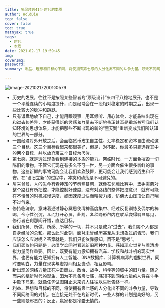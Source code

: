 ```yaml
---
title: 吼呆时刻414-时代的本质
author: HoldDie
top: false
cover: false
toc: true
mathjax: true
tags:
  - 时代
  - 本质
date: 2021-02-17 19:59:45
img:
coverImg:
password:
summary: 利益、理想和目标的不同，将使拥有第七感的人分化出不同的斗争力量，导致不同网络间的对抗。

---
```


![image-20210217200100579](https://cdn.jsdelivr.net/gh/HoldDie/img1/20210217200100.png)

- 历史的发展，往往不是按照某些智者的“顶级设计”来四平八稳地展开，也不是一个平缓连续的小幅度提升，而是经常会在一段相对稳定的时期之后，出现一些比较大的脉冲和跳跃。
- 只有谦卑地放下自己，才能用眼观察、用耳倾听、用心体会，才能品味出现在和过去的差异，才能获得新的灵感和力量去不断地修正甚至是重新书写我们认知环境的思想体系，才能把那些不断出现的新的“黑天鹅”重新变成我们所认知的世界的一部分。
- 一国经济对外开放之后，会面临货币政策自主性、汇率稳定和资本自由流动这三个目标。这三个目标看起来都很美好，但是，对不起，你最多只能选择其中的两个目标，并以放弃第三个目标为代价。
- 第七感，就是透过现象看到连接的本质的能力。网络时代，一方面会摧毁一切陈旧的事物，不管它们现在有多么不可一世，另一方面会催生很多新鲜的事物，这些新鲜的事物可能会让我们欢欣鼓舞，更可能会让我们感到陌生和不安。在“破旧立新”的过程中，冲突和动荡是不可避免的。
- 尼采曾说，人的生命有着特定的节奏和基调，就像在长跑比赛中，选手需要对整个路线有所把控，才能控制好速度。没有对路线的整体把控意识，就有可能在不恰当的时机减慢速度，或因速度过快而精疲力竭，仿佛大山压顶让自己喘不过气来。
- 修持临济宗，意味着通过静心冥思使精神高度集中、经过反复训练及偶尔的棒喝，令心性沉淀，从而打开心扉，此刻，各种隐形的内在联系变得明显易见，修行者在刹那间开悟，直达目标。
- 我们所见、所做、所感、所学的一切，并不只是成为“过去”。我们每个人都是自身经验的总和。那么此时此刻，面对未曾经历甚至从未想象过的情形，我们应该怎么应对呢？答案就是，我们只能依靠感知，而不是“思考”。
- 我们面临的问题是，必须学会同时看到新旧两种力量。感知现实世界与看清虚拟力量同样重要。因此，既要有能力感知拥有汽车、学校和战斗机的现实世界，也要有能力感知拥有人工智能、DNA数据库、计算机病毒的虚拟世界，同时要明白，力量在现实与虚拟间相互流动、相互影响。
- 新出现的网络力量正在冲击商业、政治、战争、科学等领域中的旧力量。随之而来的是新时代的诞生，因为不具备第七感、感知不到网络力量的人将在斗争中败下阵来，就像任何试图阻止未来的人往往以失败告终一样。
- 利益、理想和目标的不同，将使拥有第七感的人分化出不同的斗争力量，导致不同网络间的对抗。在连接无处不在的新时代，一些人群的计划是美好的，另一些则是邪恶的；反正，赢家都是冷酷无情的。